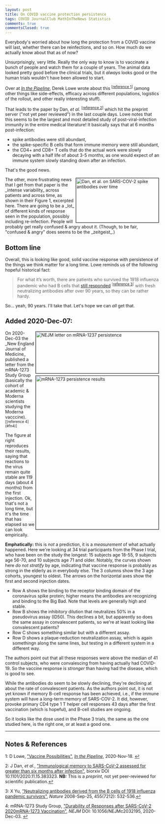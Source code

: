 ```yaml
---
layout: post
title: On COVID vaccine protection persistence
tags: COVID JournalClub MathInTheNews Statistics
comments: true
commentsClosed: true
---
```


Everybody's worried about how long the protection from a COVID vaccine will last, whether
there can be reinfections, and so on.  How much do we actually know about that as of
now?  

Unsurprisingly, very little.  Really the only way to know is to vaccinate a bunch of
people and watch them for a couple of years.  The animal data looked pretty good before
the clinical trials, but it _always_ looks good or the human trials wouldn't have been
allowed to start.  

Over at [_In the Pipeline_](https://blogs.sciencemag.org/pipeline), Derek Lowe wrote about
this <sup id="fn1a">[[reference 1](#fn1)]</sup> (among other things like side-effects,
efficacy across different populations, logistics of the rollout, and other really
interesting stuff).  

That leads to the paper by Dan, _et al._ <sup id="fn2a">[[reference 2](#fn2)]</sup> which
hit the preprint server ("not yet peer reviewed") in the last couple days.  Lowe notes that
this seems to be the largest and most detailed study of post-viral-infection immunity in the entire
medical literature!  It basically says that at 6 months post-infection:
- spike antibodies were still abundant,
- the spike-specific B cells that form immune memory were still abundant,
- the CD4+ and CD8+ T cells that do the actual work were slowly decaying with a half life
  of about 3-5 months, as one would expect of an immune system slowly standing down after
  an infection.  

That's the good news.  

<img src="{{ site.baseurl }}/images/2020-11-18-on-vaccine-persistence-dan-abs.jpg" width="269" height="144" alt="Dan, et al. on SARS-COV-2 spike antibodies over time" title="Dan, et al. on SARS-COV-2 spike antibodies over time" style="float: right; margin: 3px 3px 3px 3px; border: 1px solid #000000;"/>
The other, more frustrating news that I get from that paper is the _intense variability_
across patients and across time, as shown in their Figure 1, excerpted here.  There are
going to be a _lot_ of different kinds of response seen in the population, possibly
including re-infection.  People will probably get really confused &amp; angry about it.
(Though, to be fair, "confused &amp; angry" does seems to be the _zeitgeist_.)  

## Bottom line  

Overall, this is looking like good, solid vaccine response with persistence of the things
we think matter for a long time.  Lowe reminds us of the following hopeful historical
fact:  

> For what it’s worth, there are patients who survived the 1918 influenza pandemic who had B cells that [still responded](https://www.ncbi.nlm.nih.gov/pmc/articles/PMC2848880/) <sup id="fn3a">[[reference 3](#fn3)]</sup> with fresh neutralizing antibodies after over 90 years, so they can be rather hardy.  

So&hellip; yeah, 90 years.  I'll take that.  Let's hope we can _all_ get that.  

## Added 2020-Dec-07:  

<img src="{{ site.baseurl }}/images/2020-11-18-on-vaccine-persistence-nejm-1.jpg" width="400" height="135" alt="NEJM letter on mRNA-1237 persistence" title="NEJM letter on mRNA-1237 persistence" style="float: right; margin: 3px 3px 3px 3px; border: 1px solid #000000;"/>
<img src="{{ site.baseurl }}/images/2020-11-18-on-vaccine-persistence-nejm-2.jpg" width="400" height="498" alt="mRNA-1273 persistence results" title="mRNA-1273 persistence results" style="float: right; margin: 3px 3px 3px 3px; border: 1px solid #000000;"/>
On 2020-Dec-03 the _New England Journal of Medicine_ published a letter from the mRNA-1273
Study Group (basically the cohort of academic &amp; Moderna scientists studying the
Moderna vacccine).  <sup id="fn4a">[[reference 4](#fn4)]</sup>  

The figure at right reproduces their results, saying that reactions to the virus remain
quite stable are 119 days (about 4 months) from the first injection.  Ok, that's not a
long time, but it's the time that has elapsed so we can look empirically.  

__Emphatically:__ this is _not_ a prediction, it is a _measurement_ of what actually
happened. Here we're looking at 34 trial participants from the Phase I trial, who have
been on the study the longest: 15 subjects age 18-55, 9 subjects
age 56-70, and 10 subjects age 71 and older.  Notably, the curves shown here _do not
stratify_ by age, indicating that vaccine response is probably as strong in the elderly as
in everybody else. The 3 columns show the 3 age cohorts, youngest to oldest.  The arrows
on the horizontal axes show the first and second injection dates.
- Row A shows the binding to the receptor binding domain of the coronavirus spike protein;
  higher means the antibodies are recognizing and binding to the Big Bad.  Note that
  levels are generally high and stable.  
- Row B shows the inhibitory dilution that neutralizes 50% in a pseudovirus assay (ID50).
  This declines a bit, but apparently so does the same assay in convalescent patients, so
  we're at least looking like convalescent patients?  
- Row C shows something similar but with a different assay.  
- Row D shows a plaque-reduction neutralization assay, which is again somethingn along the
  same lines, but testing in a different system in a different way.  

The authors point out that all these responses were above the median of 41 control
subjects, who were convalescing from having actually had COVID-19.  So the vaccine
response is _stronger_ than having had the disease, which is good to see.  

While the antibodies do seem to be slowly declining, they're declining at about the rate
of convalescent patients.  As the authors point out, it is not yet known if memory B-cell
response has been achieved, i.e., if the immune system will have a long-term memory of
SARS-COV-2.  It did, however, provoke primary CD4 type 1 T helper cell responses 43 days
after the first vaccination (which is hopeful), and B-cell studies are ongoing.  

So it looks like the dose used in the Phase 3 trials, the same as the one studied here, is
the right one, or at least a good one.  

---

## Notes &amp; References  

<a id="fn1">1</a>: D Lowe, ["Vaccine Possibilities"](https://blogs.sciencemag.org/pipeline/archives/2020/11/18/vaccine-possibilities), [_In the Pipeline_](https://blogs.sciencemag.org/pipeline), 2020-Nov-18. [↩](#fn1a)  

<a id="fn2">2</a>: J Dan, _et al._, ["Immunological memory to SARS-CoV-2 assessed for greater than six months after infection"](https://www.biorxiv.org/content/10.1101/2020.11.15.383323v1), biorxiv DOI 10.1101/2020.11.15.383323.  __NB:__ This is a _preprint_, not yet peer-reviewed for scientific publication.[↩](#fn2a)  

<a id="fn3">3</a>: X Yu, ["Neutralizing antibodies derived from the B cells of 1918 influenza pandemic survivors"](https://www.ncbi.nlm.nih.gov/pmc/articles/PMC2848880/), _Nature_ 2008-Sep-25, 455(7212): 532-536.[↩](#fn3a)  

<a id="fn4">4</a>: mRNA-1273 Study Group, ["Durability of Responses after SARS-CoV-2 2020mRNA-1273 Vaccination"](https://www.nejm.org/doi/full/10.1056/NEJMc2032195), _NEJM_ DOI: 10.1056/NEJMc2032195, 2020-Dec-03. [↩](#fn4a)  
